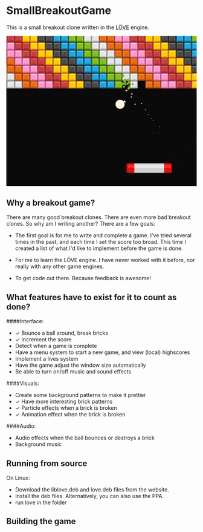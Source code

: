 SmallBreakoutGame
================

This is a small breakout clone written in the [LÖVE](https://love2d.org/) engine. 

![Screenshot of game](SampleImages/screenshot2.png)


Why a breakout game?
--------------------

There are many good breakout clones. There are even more bad breakout clones. So why am I writing another? There are a few goals:

 - The first goal is for me to write and complete a game. I've tried several times in the past, and each time I set the score too broad. This time I created a list of what I'd like to implement before the game is done.

 - For me to learn the LŐVE engine. I have never worked with it before, nor really with any other game engines.

 - To get code out there. Because feedback is awesome!


What features have to exist for it to count as done?
----------------------------------------------------
####Interface:

  - ✓ Bounce a ball around, break bricks						
  - ✓ Increment the score
  - Detect when a game is complete
  - Have a menu system to start a new game, and view (local) highscores
  - Implement a lives system
  - Have the game adjust the window size automatically
  - Be able to turn on/off music and sound effects


####Visuals:

 - Create some background patterns to make it prettier
 - ✓ Have more interesting brick patterns
 - ✓ Particle effects when a brick is broken
 - ✓ Animation effect when the brick is broken

####Audio:

 - Audio effects when the ball bounces or destroys a brick
 - Background music

Running from source
-------------------

 On Linux:

 - Download the liblove.deb and love.deb files from the website.
 - Install the deb files. Alternatively, you can also use the PPA.
 - run love in the folder


Building the game
-----------------